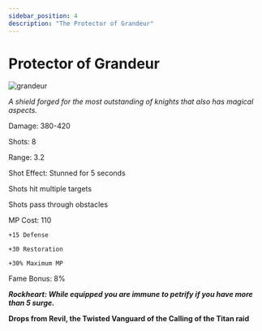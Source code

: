 ```yaml
---
sidebar_position: 4
description: "The Protector of Grandeur"
---
```


# Protector of Grandeur

![grandeur](https://vwiki.valorserver.com/api/item/picture/protector%20of%20grandeur)

<i>A shield forged for the most outstanding of knights that also has magical aspects.</i>

Damage: 380-420

Shots: 8

Range: 3.2

Shot Effect: Stunned for 5 seconds

Shots hit multiple targets

Shots pass through obstacles

MP Cost: 110

    +15 Defense
    
    +30 Restoration
    
    +30% Maximum MP
    
Fame Bonus: 8%

***Rockheart: While equipped you are immune to petrify if you have more than 5 surge.***

**Drops from Revil, the Twisted Vanguard of the Calling of the Titan raid**
